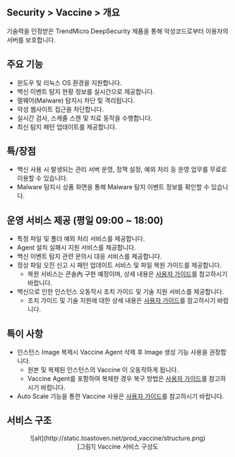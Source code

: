 ## Security > Vaccine > 개요
기술력을 인정받은 TrendMicro DeepSecurity 제품을 통해 악성코드로부터 이용자의 서버를 보호합니다.

## 주요 기능

* 윈도우 및 리눅스 OS 환경을 지원합니다.
* 백신 이벤트 탐지 현황 정보를 실시간으로 제공합니다.
* 멀웨어(Malware) 탐지시 차단 및 격리됩니다.
* 악성 웹사이트 접근을 차단합니다.
* 실시간 검사, 스케줄 스캔 및 치료 동작을 수행합니다.
* 최신 탐지 패턴 업데이트를 제공합니다.

## 특/장점
* 백신 사용 시 발생되는 관리 서버 운영, 정책 설정, 예외 처리 등 운영 업무를 무료로 이용할 수 있습니다.
* Malware 탐지시 상품 화면을 통해 Malware 탐지 이벤트 정보를 확인할 수 있습니다.

## 운영 서비스 제공 (평일 09:00 ~ 18:00)
* 특정 파일 및 폴더 예외 처리 서비스를 제공합니다.
* Agent 설치 실패시 지원 서비스를 제공합니다.
* 백신 이벤트 탐지 관련 문의시 대응 서비스를 제공합니다.
* 정상 파일 오진 신고 시 패턴 업데이트 서비스 및 파일 복원 가이드를 제공합니다.
   - 복원 서비스는 콘솔內 구현 예정이며, 상세 내용은 [사용자 가이드](link)를 참고하시기 바랍니다.
* 백신으로 인한 인스턴스 오동작시 조치 가이드 및 기술 지원 서비스를 제공합니다.
   - 조치 가이드 및 기술 지원에 대한 상세 내용은 [사용자 가이드](link)를 참고하시기 바랍니다.
 
## 특이 사항
* 인스턴스 Image 복제시 Vaccine Agent 삭제 후 Image 생성 기능 사용을 권장합니다.
  * 원본 및 복제된 인스턴스의 Vaccine 이 오동작하게 됩니다.
  * Vaccine Agent를 포함하여 복제한 경우 복구 방법은 [사용자 가이드](link)를 참고하시기 바랍니다.
* Auto Scale 기능을 통한 Vaccine 사용은 [사용자 가이드](link)를 참고하시기 바랍니다.

## 서비스 구조
<center>![alt](http://static.toastoven.net/prod_vaccine/structure.png)</center>
<center>[그림1] Vaccine 서비스 구성도</center>
